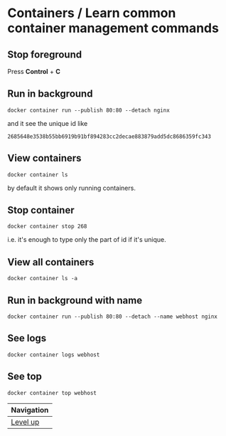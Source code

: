 # Containers / Learn common container management commands #

## Stop foreground ##

Press **Control** + **C**

## Run in background ##

    docker container run --publish 80:80 --detach nginx

and it see the unique id like

    2685648e3538b55bb6919b91bf894283cc2decae883879add5dc8686359fc343

## View containers ##

    docker container ls

by default it shows only running containers.

## Stop container ##

    docker container stop 268

i.e. it's enough to type only the part of id if it's unique.

## View all containers ##

    docker container ls -a

## Run in background with name ##

    docker container run --publish 80:80 --detach --name webhost nginx

## See logs ##

    docker container logs webhost

## See top ##

    docker container top webhost

| Navigation               |
| ------------------------ |
| [Level up](../README.md) |
